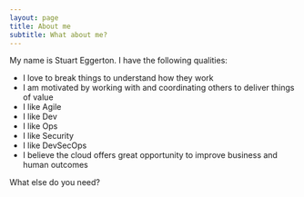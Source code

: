 ```yaml
---
layout: page
title: About me
subtitle: What about me?
---
```


My name is Stuart Eggerton. I have the following qualities:

- I love to break things to understand how they work
- I am motivated by working with and coordinating others to deliver things of value
- I like Agile
- I like Dev
- I like Ops
- I like Security
- I like DevSecOps
- I believe the cloud offers great opportunity to improve business and human outcomes

What else do you need?


